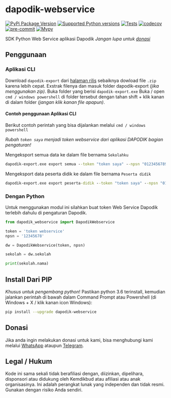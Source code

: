 # dapodik-webservice

[![PyPi Package Version](https://img.shields.io/pypi/v/dapodik-webservice)](https://pypi.org/project/dapodik-webservice/)
[![Supported Python versions](https://img.shields.io/pypi/pyversions/dapodik-webservice)](https://pypi.org/project/dapodik-webservice/)
[![Tests](https://github.com/dapodix/dapodik-webservice/workflows/Tests/badge.svg)](https://github.com/dapodix/dapodik-webservice/actions)
[![codecov](https://codecov.io/gh/dapodix/dapodik-webservice/branch/main/graph/badge.svg?token=2rX7lP6K0C)](https://codecov.io/gh/dapodix/dapodik-webservice)
[![pre-commit](https://img.shields.io/badge/pre--commit-enabled-brightgreen?logo=pre-commit&logoColor=white)](https://github.com/pre-commit/pre-commit)
[![Mypy](https://img.shields.io/badge/Mypy-enabled-brightgreen)](https://github.com/python/mypy)

SDK Python Web Service aplikasi Dapodik
_Jangan lupa untuk [donasi](#donasi)_

## Penggunaan

### Aplikasi CLI

Download `dapodik-export` dari [halaman rilis](https://github.com/dapodix/dapodik-webservice/releases) sebaiknya dowload file `.zip` karena lebih cepat.
Exstrak filenya dan masuk folder dapodik-export _(jika menggunakan zip)_.
Buka folder yang berisi `dapodik-export.exe`
Buka / open `cmd / windows powershell` di folder tersebut dengan tahan shift + klik kanan di dalam folder _(jangan klik kanan file apapun)_.

#### Contoh penggunaan Aplikasi CLI

Berikut contoh perintah yang bisa dijalankan melalui `cmd / windows powershell`

_Rubah `token saya` menjadi token webservice dari aplikasi DAPODIK bagian pengaturan!_

Mengeksport semua data ke dalam file bernama `Sekolahku`

```cmd
dapodik-export.exe export semua --token "token saya" --npsn "0123456789" "Sekolahku"
```

Mengeksport data peserta didik ke dalam file bernama `Peserta didik`

```cmd
dapodik-export.exe export peserta-didik --token "token saya" --npsn "0123456789" "Peserta didik"
```

### Dengan Python

Untuk menggunakan modul ini silahkan buat token Web Service Dapodik terlebih dahulu di pengaturan Dapodik.

```python
from dapodik_webservice import DapodikWebservice

token = 'token webservice'
npsn = '12345678'

dw = DapodikWebservice(token, npsn)

sekolah = dw.sekolah

print(sekolah.nama)

```

## Install Dari PIP

_Khusus untuk pengembang python_! Pastikan python 3.6 terinstall, kemudian jalankan perintah di bawah dalam Command Prompt atau Powershell (di Windows + X / klik kanan icon Windows):

```bash
pip install --upgrade dapodik-webservice
```

## Donasi

Jika anda ingin melakukan donasi untuk kami, bisa menghubungi kami melalui [WhatsApp](https://wa.me/6287725780404) ataupun [Telegram](https://t.me/hexatester).

## Legal / Hukum

Kode ini sama sekali tidak berafiliasi dengan, diizinkan, dipelihara, disponsori atau didukung oleh Kemdikbud atau afiliasi atau anak organisasinya. Ini adalah perangkat lunak yang independen dan tidak resmi. Gunakan dengan risiko Anda sendiri.
